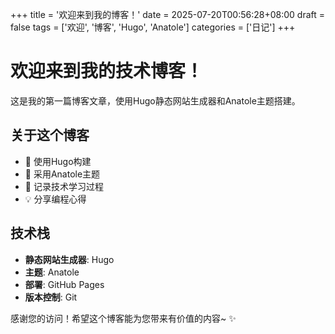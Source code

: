 +++
title = '欢迎来到我的博客！'
date = 2025-07-20T00:56:28+08:00
draft = false
tags = ['欢迎', '博客', 'Hugo', 'Anatole']
categories = ['日记']
+++

# 欢迎来到我的技术博客！

这是我的第一篇博客文章，使用Hugo静态网站生成器和Anatole主题搭建。

## 关于这个博客

- 🚀 使用Hugo构建
- 🎨 采用Anatole主题
- 📝 记录技术学习过程
- 💡 分享编程心得

## 技术栈

- **静态网站生成器**: Hugo
- **主题**: Anatole
- **部署**: GitHub Pages
- **版本控制**: Git

感谢您的访问！希望这个博客能为您带来有价值的内容~ ✨
